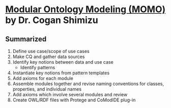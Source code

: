 # [Modular Ontology Modeling (MOMO)](https://content.iospress.com/articles/semantic-web/sw222886) by Dr. Cogan Shimizu


## Summarized
1. Define use case/scope of use cases
2. Make CQ and gather data sources
3. Identify key notions between data and use case
    - Identify patterns
4. Instantiate key notions from pattern templates
5. Add axioms for each module
6. Assemble modules together and revise naming conventions for classes, properties, and individual names
7. Add axioms which involve several modules and review
8. Create OWL/RDF files with Protege and CoModIDE plug-in